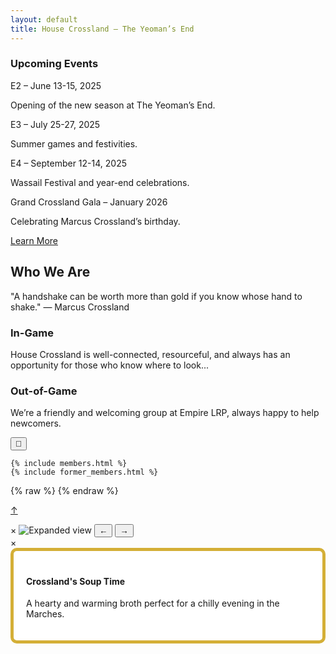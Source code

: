 ```yaml
---
layout: default
title: House Crossland – The Yeoman’s End
---
```


<div class="mobile-events sidebar-box">
  <h3>Upcoming Events</h3>
  <div class="event-date">E2 – June 13-15, 2025</div>
  <p>Opening of the new season at The Yeoman’s End.</p>
  <div class="event-date">E3 – July 25-27, 2025</div>
  <p>Summer games and festivities.</p>
  <div class="event-date">E4 – September 12-14, 2025</div>
  <p>Wassail Festival and year-end celebrations.</p>
  <div class="special-event">
    <div class="event-date">Grand Crossland Gala – January 2026</div>
    <p>Celebrating Marcus Crossland’s birthday.</p>
    <a href="/gala/">Learn More</a>
  </div>
</div>

<main>
  <div class="content">
    <section id="about">
      <h2>Who We Are</h2>
      <p class="quote">"A handshake can be worth more than gold if you know whose hand to shake." — Marcus Crossland</p>
      <h3>In-Game</h3>
      <p>House Crossland is well-connected, resourceful, and always has an opportunity for those who know where to look...</p>
      <h3>Out-of-Game</h3>
      <p>We’re a friendly and welcoming group at Empire LRP, always happy to help newcomers.</p>
      <button class="hidden-soup-trigger" title="There's nothing to see here." onclick="openSoupModal()">🍲</button>
    </section>

    {% include members.html %}
    {% include former_members.html %}
  </div>

  <aside>
    {% raw %}
    <!-- you can put an aside here or remove this block -->
    {% endraw %}
  </aside>
</main>

<a href="#" class="back-to-top">↑</a>

<div id="lightbox" class="lightbox" onclick="closeLightbox()">
  <span class="close-btn">&times;</span>
  <img id="lightbox-img" class="lightbox-img" alt="Expanded view">
  <button class="prev-btn" onclick="prevGalleryImage(event)">←</button>
  <button class="next-btn" onclick="nextGalleryImage(event)">→</button>
</div>

<div id="soupModal" class="lightbox" onclick="closeSoupModal(event)">
  <span class="close-btn" onclick="closeSoupModal(event)">&times;</span>
  <div style="background:#fff;padding:20px;border:5px solid #d4af37;border-radius:10px;max-width:90%;text-align:left;">
    <h4>Crossland's Soup Time</h4>
    <p>A hearty and warming broth perfect for a chilly evening in the Marches.</p>
    <!-- full recipe here -->
  </div>
</div>
